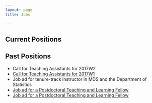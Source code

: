 ```yaml
---
layout: page
title: Jobs

---
```


## Current Positions

## Past Positions
* Call for Teaching Assistants for 2017W2
* [Call for Teaching Assistants for 2017W1](/jobs/TA2017W1)
* Job ad for tenure-track instructor in MDS and the Department of Statistics
* [Job ad for a Postdoctoral Teaching and Learning Fellow](https://github.com/UBC-MDS/UBC-MDS.github.io/blob/master/ads/StatTF2017.md)
* [Job ad for a Postdoctoral Teaching and Learning Fellow](https://github.com/UBC-MDS/mds-stats-teaching-fellow)

